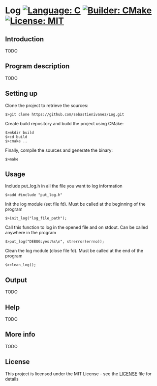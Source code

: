 # Log [![Language: C](https://img.shields.io/badge/Language-C-brightgreen.svg)](https://en.wikipedia.org/wiki/C_(programming_language)) [![Builder: CMake](https://img.shields.io/badge/Builder-CMake-brightgreen.svg)](https://cmake.org/) [![License: MIT](https://img.shields.io/badge/License-MIT-brightgreen.svg)](https://opensource.org/licenses/MIT)   

## Introduction
TODO

## Program description
TODO

## Setting up
Clone the project to retrieve the sources:
```
$>git clone https://github.com/sebastienivanez/Log.git
```

Create build repository and build the project using CMake:
```
$>mkdir build
$>cd build
$>cmake ..
```

Finally, compile the sources and generate the binary:
```
$>make
```

## Usage
Include put_log.h in all the file you want to log information
```
$>add #include "put_log.h" 
```

Init the log module (set file fd). Must be called at the beginning of the program
```
$>init_log("log_file_path");
```

Call this function to log in the opened file and on stdout. Can be called anywhere in the program
```
$>put_log("DEBUG:yes:%s\n", strerror(errno));
```

Clean the log module (close file fd). Must be called at the end of the program
```
$>clean_log();
```

## Output
TODO

## Help
TODO

## More info
TODO

## License
This project is licensed under the MIT License - see the [LICENSE](LICENSE) file for details
